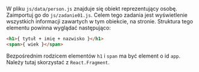 W pliku `js/data/person.js` znajduje się obiekt reprezentujący osobę. Zaimportuj go do `js/zadanie01.js`. 
Celem tego zadania jest wyświetlenie wszystkich informacji zawartych w tym obiekcie, na stronie. Struktura tego elementu powinna wyglądać następująco: 

```html
<h1>{ tytuł + imię + nazwisko }</h1>
<span>{ wiek }</span>
```

Bezpośrednim rodzicem elementów `h1` i `span` ma być element o id `app`. Należy tutaj skorzystać z `React.Fragment`.